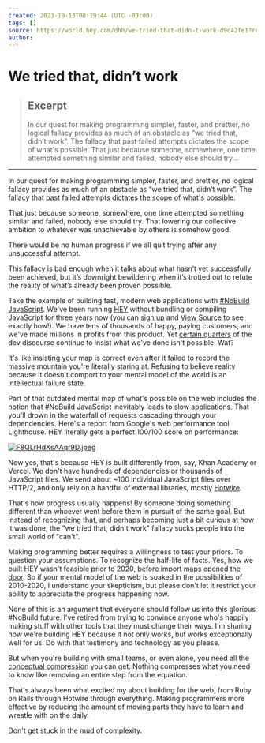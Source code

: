 ```yaml
---
created: 2023-10-13T08:19:44 (UTC -03:00)
tags: []
source: https://world.hey.com/dhh/we-tried-that-didn-t-work-d9c42fe1?ref=dailydev
author: 
---
```


# We tried that, didn’t work

> ## Excerpt
> In our quest for making programming simpler, faster, and prettier, no logical fallacy provides as much of an obstacle as “we tried that, didn’t work”. The fallacy that past failed attempts dictates the scope of what's possible. That just because someone, somewhere, one time attempted something similar and failed, nobody else should try...

---
In our quest for making programming simpler, faster, and prettier, no logical fallacy provides as much of an obstacle as “we tried that, didn’t work”. The fallacy that past failed attempts dictates the scope of what's possible.

That just because someone, somewhere, one time attempted something similar and failed, nobody else should try. That lowering our collective ambition to whatever was unachievable by others is somehow good.

There would be no human progress if we all quit trying after any unsuccessful attempt.

This fallacy is bad enough when it talks about what hasn’t yet successfully been achieved, but it’s downright bewildering when it’s trotted out to refute the reality of what’s already been proven possible.

Take the example of building fast, modern web applications with [#NoBuild JavaScript](https://world.hey.com/dhh/you-can-t-get-faster-than-no-build-7a44131c). We've been running [HEY](https://hey.com/) without bundling or compiling JavaScript for three years now (you can [sign up](https://app.hey.com/sign_up) and [View Source](https://m.signalvnoise.com/paying-tribute-to-the-web-with-view-source/) to see exactly how!). We have tens of thousands of happy, paying customers, and we've made millions in profits from this product. Yet [certain quarters](https://x.com/cramforce/status/1712265070213050390?s=20) of the dev discourse continue to insist what we've done isn't possible. Wat?

It's like insisting your map is correct even after it failed to record the massive mountain you're literally staring at. Refusing to believe reality because it doesn't comport to your mental model of the world is an intellectual failure state.

Part of that outdated mental map of what's possible on the web includes the notion that #NoBuild JavaScript inevitably leads to slow applications. That you'll drown in the waterfall of requests cascading through your dependencies. Here's a report from Google's web performance tool Lighthouse. HEY literally gets a perfect 100/100 score on performance:

[![F8QLrHdXsAAqr9D.jpeg](https://world.hey.com/dhh/d9c42fe1/representations/eyJfcmFpbHMiOnsibWVzc2FnZSI6IkJBaHNLd2V2TFJoVCIsImV4cCI6bnVsbCwicHVyIjoiYmxvYl9pZCJ9fQ==--e697dbe827ce58b23055c56cd47ae55171ea79d8/eyJfcmFpbHMiOnsibWVzc2FnZSI6IkJBaDdDam9MWm05eWJXRjBTU0lKYW5CbFp3WTZCa1ZVT2hSeVpYTnBlbVZmZEc5ZmJHbHRhWFJiQjJrQ2dBZHBBZ0FGT2d4eGRXRnNhWFI1YVVzNkMyeHZZV1JsY25zR09nbHdZV2RsTURvTlkyOWhiR1Z6WTJWVSIsImV4cCI6bnVsbCwicHVyIjoidmFyaWF0aW9uIn19--824130a6fd2f596d29a6d245cf773fab0beee210/F8QLrHdXsAAqr9D.jpeg)](https://world.hey.com/dhh/d9c42fe1/blobs/eyJfcmFpbHMiOnsibWVzc2FnZSI6IkJBaHNLd2V2TFJoVCIsImV4cCI6bnVsbCwicHVyIjoiYmxvYl9pZCJ9fQ==--e697dbe827ce58b23055c56cd47ae55171ea79d8/F8QLrHdXsAAqr9D.jpeg?disposition=attachment "Download F8QLrHdXsAAqr9D.jpeg")

Now yes, that's because HEY is built differently from, say, Khan Academy or Vercel. We don't have hundreds of dependencies or thousands of JavaScript files. We send about ~100 individual JavaScript files over HTTP/2, and only rely on a handful of external libraries, mostly [Hotwire](https://hotwired.dev/).

That's how progress usually happens! By someone doing something different than whoever went before them in pursuit of the same goal. But instead of recognizing that, and perhaps becoming just a bit curious at how it was done, the "we tried that, didn't work" fallacy sucks people into the small world of "can't".

Making programming better requires a willingness to test your priors. To question your assumptions. To recognize the half-life of facts. Yes, how we built HEY wasn't feasible prior to 2020, [before import maps opened the door](https://world.hey.com/dhh/modern-web-apps-without-javascript-bundling-or-transpiling-a20f2755). So if your mental model of the web is soaked in the possibilities of 2010-2020, I understand your skepticism, but please don't let it restrict your ability to appreciate the progress happening now.

None of this is an argument that everyone should follow us into this glorious #NoBuild future. I've retired from trying to convince anyone who's happily making stuff with other tools that they must change their ways. I'm sharing how we're building HEY because it not only works, but works exceptionally well for us. Do with that testimony and technology as you please.

But when you're building with small teams, or even alone, you need all the [conceptual compression](https://www.youtube.com/watch?v=zKyv-IGvgGE&t=1037s) you can get. Nothing compresses what you need to know like removing an entire step from the equation. 

That's always been what excited my about building for the web, from Ruby on Rails through Hotwire through everything. Making programmers more effective by reducing the amount of moving parts they have to learn and wrestle with on the daily.

Don't get stuck in the mud of complexity.
